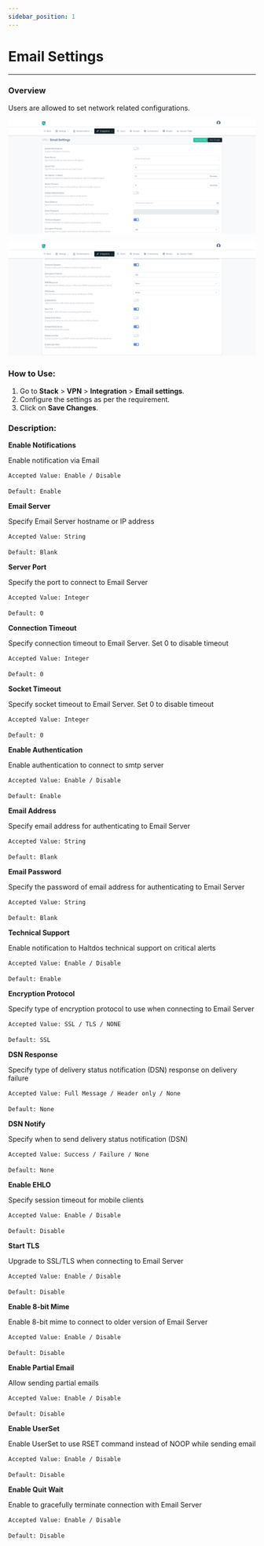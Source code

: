 ```yaml
---
sidebar_position: 1
---
```


# Email Settings

---

### Overview

Users are allowed to set network related configurations.

![Email](/img/vpn/v8/docs/email-setting1.png)  
  
![Email](/img/vpn/v8/docs/email-setting2.png)  


### How to Use:
1. Go to **Stack** > **VPN** > **Integration** > **Email settings**.  
2. Configure the settings as per the requirement.  
3. Click on **Save Changes**.  

### Description:

**Enable Notifications**  

Enable notification via Email
 
    Accepted Value: Enable / Disable

    Default: Enable

**Email Server**  

Specify Email Server hostname or IP address

    Accepted Value: String

    Default: Blank

**Server Port**  

Specify the port to connect to Email Server
 
    Accepted Value: Integer

    Default: 0

**Connection Timeout**  

Specify connection timeout to Email Server. Set 0 to disable timeout

    Accepted Value: Integer

    Default: 0

**Socket Timeout**  

Specify socket timeout to Email Server. Set 0 to disable timeout

    Accepted Value: Integer

    Default: 0

**Enable Authentication**  

Enable authentication to connect to smtp server
 
    Accepted Value: Enable / Disable

    Default: Enable

**Email Address**

Specify email address for authenticating to Email Server

    Accepted Value: String

    Default: Blank

**Email Password**  

Specify the password of email address for authenticating to Email Server

    Accepted Value: String

    Default: Blank

**Technical Support**  

Enable notification to Haltdos technical support on critical alerts
 
    Accepted Value: Enable / Disable

    Default: Enable

**Encryption Protocol**  

Specify type of encryption protocol to use when connecting to Email Server

    Accepted Value: SSL / TLS / NONE

    Default: SSL

**DSN Response**  

Specify type of delivery status notification (DSN) response on delivery failure

    Accepted Value: Full Message / Header only / None

    Default: None

**DSN Notify**

Specify when to send delivery status notification (DSN)

    Accepted Value: Success / Failure / None

    Default: None

**Enable EHLO**  

Specify session timeout for mobile clients
 
    Accepted Value: Enable / Disable

    Default: Disable

**Start TLS**  

Upgrade to SSL/TLS when connecting to Email Server
 
    Accepted Value: Enable / Disable

    Default: Disable

**Enable 8-bit Mime**  

Enable 8-bit mime to connect to older version of Email Server
 
    Accepted Value: Enable / Disable

    Default: Disable

**Enable Partial Email**  

Allow sending partial emails
 
    Accepted Value: Enable / Disable

    Default: Disable

**Enable UserSet**  

Enable UserSet to use RSET command instead of NOOP while sending email
 
    Accepted Value: Enable / Disable

    Default: Disable

**Enable Quit Wait**  

Enable to gracefully terminate connection with Email Server
 
    Accepted Value: Enable / Disable

    Default: Disable

